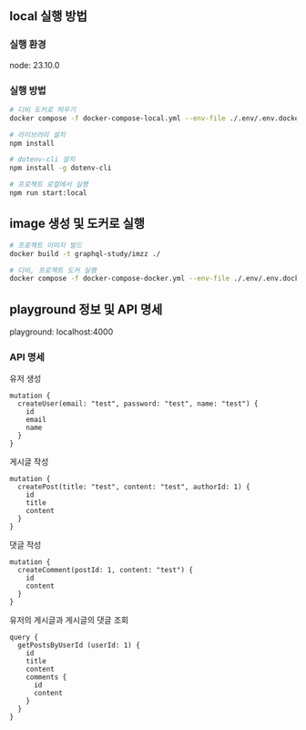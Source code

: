 ## local 실행 방법

### 실행 환경
node: 23.10.0

### 실행 방법
```bash
# 디비 도커로 띄우기
docker compose -f docker-compose-local.yml --env-file ./.env/.env.docker-compose up -d

# 라이브러리 설치
npm install

# dotenv-cli 설치
npm install -g dotenv-cli

# 프로젝트 로컬에서 실행
npm run start:local
```

## image 생성 및 도커로 실행
```bash
# 프로젝트 이미지 빌드
docker build -t graphql-study/imzz ./

# 디비, 프로젝트 도커 실행
docker compose -f docker-compose-docker.yml --env-file ./.env/.env.docker-compose up -d
```

## playground 정보 및 API 명세
playground: localhost:4000
### API 명세
유저 생성
```
mutation {
  createUser(email: "test", password: "test", name: "test") {
    id
    email
    name
  }
}
```
게시글 작성
```
mutation {
  createPost(title: "test", content: "test", authorId: 1) {
    id
    title
    content
  }
}
```
댓글 작성
```
mutation {
  createComment(postId: 1, content: "test") {
    id
    content
  }
}
```
유저의 게시글과 게시글의 댓글 조회
```
query {
  getPostsByUserId (userId: 1) {
    id
    title
    content
    comments {
      id
      content
    }
  }
}
```